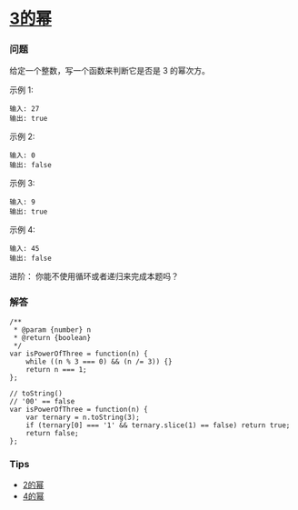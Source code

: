 # [3的幂](https://leetcode-cn.com/problems/power-of-three)

### 问题

给定一个整数，写一个函数来判断它是否是 3 的幂次方。

示例 1:

```
输入: 27
输出: true
```
示例 2:

```
输入: 0
输出: false
```
示例 3:

```
输入: 9
输出: true
```
示例 4:

```
输入: 45
输出: false
```
进阶：
你能不使用循环或者递归来完成本题吗？

### 解答

```
/**
 * @param {number} n
 * @return {boolean}
 */
var isPowerOfThree = function(n) {
    while ((n % 3 === 0) && (n /= 3)) {}
    return n === 1;
};

// toString()
// '00' == false
var isPowerOfThree = function(n) {
    var ternary = n.toString(3);
    if (ternary[0] === '1' && ternary.slice(1) == false) return true;
    return false;
};
```

### Tips
* [2的幂](PowerofTwo)
* [4的幂](PowerofFour)